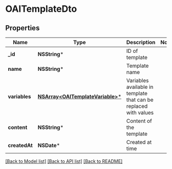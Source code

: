 # OAITemplateDto

## Properties
Name | Type | Description | Notes
------------ | ------------- | ------------- | -------------
**_id** | **NSString*** | ID of template | 
**name** | **NSString*** | Template name | 
**variables** | [**NSArray&lt;OAITemplateVariable&gt;***](OAITemplateVariable) | Variables available in template that can be replaced with values | 
**content** | **NSString*** | Content of the template | 
**createdAt** | **NSDate*** | Created at time | 

[[Back to Model list]](../README#documentation-for-models) [[Back to API list]](../README#documentation-for-api-endpoints) [[Back to README]](../README)


